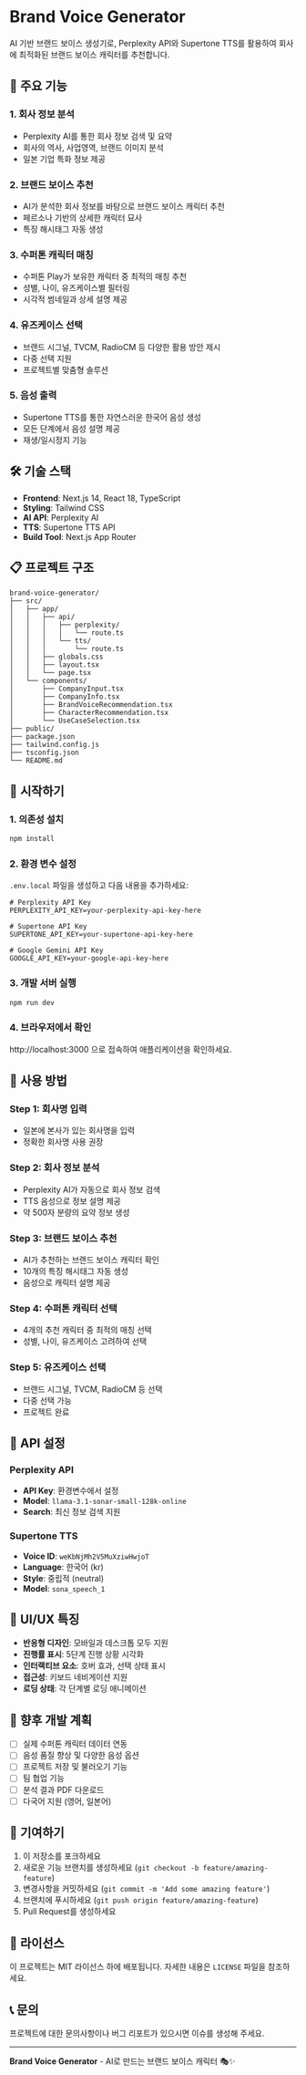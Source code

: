 # Brand Voice Generator

AI 기반 브랜드 보이스 생성기로, Perplexity API와 Supertone TTS를 활용하여 회사에 최적화된 브랜드 보이스 캐릭터를 추천합니다.

## 🚀 주요 기능

### 1. 회사 정보 분석
- Perplexity AI를 통한 회사 정보 검색 및 요약
- 회사의 역사, 사업영역, 브랜드 이미지 분석
- 일본 기업 특화 정보 제공

### 2. 브랜드 보이스 추천
- AI가 분석한 회사 정보를 바탕으로 브랜드 보이스 캐릭터 추천
- 페르소나 기반의 상세한 캐릭터 묘사
- 특징 해시태그 자동 생성

### 3. 수퍼톤 캐릭터 매칭
- 수퍼톤 Play가 보유한 캐릭터 중 최적의 매칭 추천
- 성별, 나이, 유즈케이스별 필터링
- 시각적 썸네일과 상세 설명 제공

### 4. 유즈케이스 선택
- 브랜드 시그널, TVCM, RadioCM 등 다양한 활용 방안 제시
- 다중 선택 지원
- 프로젝트별 맞춤형 솔루션

### 5. 음성 출력
- Supertone TTS를 통한 자연스러운 한국어 음성 생성
- 모든 단계에서 음성 설명 제공
- 재생/일시정지 기능

## 🛠️ 기술 스택

- **Frontend**: Next.js 14, React 18, TypeScript
- **Styling**: Tailwind CSS
- **AI API**: Perplexity AI
- **TTS**: Supertone TTS API
- **Build Tool**: Next.js App Router

## 📋 프로젝트 구조

```
brand-voice-generator/
├── src/
│   ├── app/
│   │   ├── api/
│   │   │   ├── perplexity/
│   │   │   │   └── route.ts
│   │   │   └── tts/
│   │   │       └── route.ts
│   │   ├── globals.css
│   │   ├── layout.tsx
│   │   └── page.tsx
│   └── components/
│       ├── CompanyInput.tsx
│       ├── CompanyInfo.tsx
│       ├── BrandVoiceRecommendation.tsx
│       ├── CharacterRecommendation.tsx
│       └── UseCaseSelection.tsx
├── public/
├── package.json
├── tailwind.config.js
├── tsconfig.json
└── README.md
```

## 🚀 시작하기

### 1. 의존성 설치
```bash
npm install
```

### 2. 환경 변수 설정
`.env.local` 파일을 생성하고 다음 내용을 추가하세요:

```env
# Perplexity API Key
PERPLEXITY_API_KEY=your-perplexity-api-key-here

# Supertone API Key
SUPERTONE_API_KEY=your-supertone-api-key-here

# Google Gemini API Key
GOOGLE_API_KEY=your-google-api-key-here
```

### 3. 개발 서버 실행
```bash
npm run dev
```

### 4. 브라우저에서 확인
http://localhost:3000 으로 접속하여 애플리케이션을 확인하세요.

## 📱 사용 방법

### Step 1: 회사명 입력
- 일본에 본사가 있는 회사명을 입력
- 정확한 회사명 사용 권장

### Step 2: 회사 정보 분석
- Perplexity AI가 자동으로 회사 정보 검색
- TTS 음성으로 정보 설명 제공
- 약 500자 분량의 요약 정보 생성

### Step 3: 브랜드 보이스 추천
- AI가 추천하는 브랜드 보이스 캐릭터 확인
- 10개의 특징 해시태그 자동 생성
- 음성으로 캐릭터 설명 제공

### Step 4: 수퍼톤 캐릭터 선택
- 4개의 추천 캐릭터 중 최적의 매칭 선택
- 성별, 나이, 유즈케이스 고려하여 선택

### Step 5: 유즈케이스 선택
- 브랜드 시그널, TVCM, RadioCM 등 선택
- 다중 선택 가능
- 프로젝트 완료

## 🔧 API 설정

### Perplexity API
- **API Key**: 환경변수에서 설정
- **Model**: `llama-3.1-sonar-small-128k-online`
- **Search**: 최신 정보 검색 지원

### Supertone TTS
- **Voice ID**: `weKbNjMh2V5MuXziwHwjoT`
- **Language**: 한국어 (kr)
- **Style**: 중립적 (neutral)
- **Model**: `sona_speech_1`

## 🎨 UI/UX 특징

- **반응형 디자인**: 모바일과 데스크톱 모두 지원
- **진행률 표시**: 5단계 진행 상황 시각화
- **인터랙티브 요소**: 호버 효과, 선택 상태 표시
- **접근성**: 키보드 네비게이션 지원
- **로딩 상태**: 각 단계별 로딩 애니메이션

## 🔮 향후 개발 계획

- [ ] 실제 수퍼톤 캐릭터 데이터 연동
- [ ] 음성 품질 향상 및 다양한 음성 옵션
- [ ] 프로젝트 저장 및 불러오기 기능
- [ ] 팀 협업 기능
- [ ] 분석 결과 PDF 다운로드
- [ ] 다국어 지원 (영어, 일본어)

## 🤝 기여하기

1. 이 저장소를 포크하세요
2. 새로운 기능 브랜치를 생성하세요 (`git checkout -b feature/amazing-feature`)
3. 변경사항을 커밋하세요 (`git commit -m 'Add some amazing feature'`)
4. 브랜치에 푸시하세요 (`git push origin feature/amazing-feature`)
5. Pull Request를 생성하세요

## 📄 라이선스

이 프로젝트는 MIT 라이선스 하에 배포됩니다. 자세한 내용은 `LICENSE` 파일을 참조하세요.

## 📞 문의

프로젝트에 대한 문의사항이나 버그 리포트가 있으시면 이슈를 생성해 주세요.

---

**Brand Voice Generator** - AI로 만드는 브랜드 보이스 캐릭터 🎭✨
